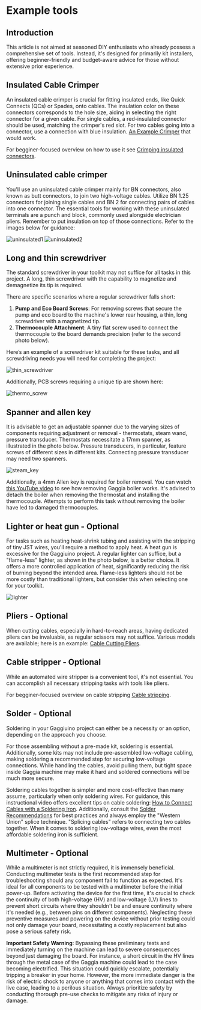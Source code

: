 # Example tools
## Introduction
This article is not aimed at seasoned DIY enthusiasts who already possess a comprehensive set of tools. Instead, it's designed for primarily kit installers, offering beginner-friendly and budget-aware advice for those without extensive prior experience.

## Insulated Cable Crimper

An insulated cable crimper is crucial for fitting insulated ends, like Quick Connects (QCs) or Spades, onto cables. The insulation color on these connectors corresponds to the hole size, aiding in selecting the right connector for a given cable. For single cables, a red-insulated connector should be used, matching the crimper's red slot. For two cables going into a connector, use a connection with blue insulation. [An Example Crimper](https://pl.aliexpress.com/item/1005005812085022.html) that would work.

For begginer-focused overview on how to use it see [Crimping insulated connectors](wiring-basics.md#crimping-insulated-connectors).

## Uninsulated cable crimper

You'll use an uninsulated cable crimper mainly for BN connectors, also known as butt connectors, to join two high-voltage cables. Utilize BN 1.25 connectors for joining single cables and BN 2 for connecting pairs of cables into one connector. The essential tools for working with these uninsulated terminals are a punch and block, commonly used alongside electrician pliers. Remember to put insulation on top of those connections. Refer to the images below for guidance:

![uninsulated1](https://github.com/kozikow/gaggiuino.github.io/assets/722866/31e53688-562a-4ccd-818d-5727f698bb05)
![uninsulated2](https://github.com/kozikow/gaggiuino.github.io/assets/722866/05b41975-adb5-4f51-8b1c-234508a188eb)

## Long and thin screwdriver

The standard screwdriver in your toolkit may not suffice for all tasks in this project. A long, thin screwdriver with the capability to magnetize and demagnetize its tip is required.

There are specific scenarios where a regular screwdriver falls short:

1. **Pump and Eco Board Screws**: For removing screws that secure the pump and eco board to the machine's lower rear housing, a thin, long screwdriver with a magnetized tip.
2. **Thermocouple Attachment**: A tiny flat screw used to connect the thermocouple to the board demands precision (refer to the second photo below).

Here’s an example of a screwdriver kit suitable for these tasks, and all screwdriving needs you will need for completing the project:

![thin_screwdriver](https://github.com/kozikow/gaggiuino.github.io/assets/722866/4ace1768-8dd4-426b-b047-9b9075a0f5eb)

Additionally, PCB screws requiring a unique tip are shown here:

![thermo_screw](https://github.com/kozikow/gaggiuino.github.io/assets/722866/08081bcf-ebce-4a72-b67e-ffdd9d421872)

## Spanner and allen key 

It is advisable to get an adjustable spanner due to the varying sizes of components requiring adjustment or removal - thermostats, steam wand, pressure transducer. Thermostats necessitate a 17mm spanner, as illustrated in the photo below. Pressure transducers, in particular, feature screws of different sizes in different kits. Connecting pressure transducer may need two spanners.

![steam_key](https://github.com/kozikow/gaggiuino.github.io/assets/722866/fac7c457-555b-4926-97bd-a386ed5b43f3)

Additionally, a 4mm Allen key is required for boiler removal. You can watch [this YouTube video](https://www.youtube.com/watch?v=JTTLYj1l0KI&t=204s) to see how removing Gaggia boiler works. It's advised to detach the boiler when removing the thermostat and installing the thermocouple. Attempts to perform this task without removing the boiler have led to damaged thermocouples.

## Lighter or heat gun - Optional

For tasks such as heating heat-shrink tubing and assisting with the stripping of tiny JST wires, you'll require a method to apply heat. A heat gun is excessive for the Gaggiuino project. A regular lighter can suffice, but a "flame-less" lighter, as shown in the photo below, is a better choice. It offers a more controlled application of heat, significantly reducing the risk of burning beyond the intended area. Flame-less lighters should not be more costly than traditional lighters, but consider this when selecting one for your toolkit.

![lighter](https://github.com/kozikow/gaggiuino.github.io/assets/722866/11421a4c-282d-4bd0-8aff-38294498809c)

## Pliers - Optional

When cutting cables, especially in hard-to-reach areas, having dedicated pliers can be invaluable, as regular scissors may not suffice. Various models are available; here is an example: [Cable Cutting Pliers](https://pl.aliexpress.com/item/4001146365274.html).

## Cable stripper - Optional

While an automated wire stripper is a convenient tool, it's not essential. You can accomplish all necessary stripping tasks with tools like pliers. 

For begginer-focused overview on cable stripping [Cable stripping](wiring-basics.md#cable-stripping).

## Solder - Optional

Soldering in your Gaggiuino project can either be a necessity or an option, depending on the approach you choose.

For those assembling without a pre-made kit, soldering is essential. Additionally, some kits may not include pre-assembled low-voltage cabling, making soldering a recommended step for securing low-voltage connections. While handling the cables, avoid pulling them, but tight space inside Gaggia machine may make it hard and soldered connections will be much more secure.

Soldering cables together is simpler and more cost-effective than many assume, particularly when only soldering wires. For guidance, this instructional video offers excellent tips on cable soldering: [How to Connect Cables with a Soldering Iron](https://www.youtube.com/watch?v=Zu3TYBs65FM). Additionally, consult the [Solder Recommendations](learning-sources.md) for best practices and always employ the "Western Union" splice technique. "Splicing cables" refers to connecting two cables together. When it comes to soldering low-voltage wires, even the most affordable soldering iron is sufficient. 

## Multimeter - Optional

While a multimeter is not strictly required, it is immensely beneficial. Conducting multimeter tests is the first recommended step for troubleshooting should any component fail to function as expected. It's ideal for all components to be tested with a multimeter before the initial power-up. Before activating the device for the first time, it's crucial to check the continuity of both high-voltage (HV) and low-voltage (LV) lines to prevent short circuits where they shouldn't be and ensure continuity where it's needed (e.g., between pins on different components). Neglecting these preventive measures and powering on the device without prior testing could not only damage your board, necessitating a costly replacement but also pose a serious safety risk.

**Important Safety Warning**: Bypassing these preliminary tests and immediately turning on the machine can lead to severe consequences beyond just damaging the board. For instance, a short circuit in the HV lines through the metal case of the Gaggia machine could lead to the case becoming electrified. This situation could quickly escalate, potentially tripping a breaker in your home. However, the more immediate danger is the risk of electric shock to anyone or anything that comes into contact with the live case, leading to a perilous situation. Always prioritize safety by conducting thorough pre-use checks to mitigate any risks of injury or damage.
